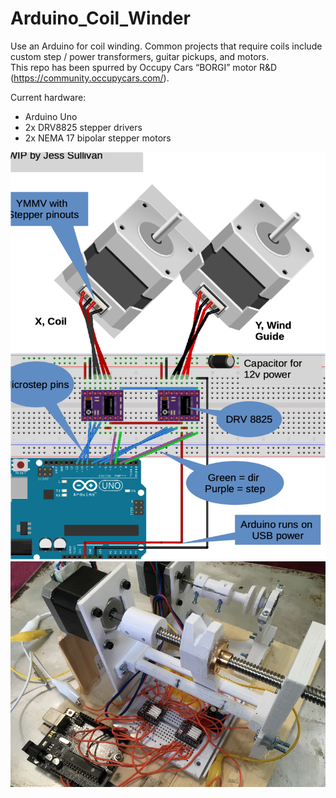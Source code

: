 # Arduino_Coil_Winder

Use an Arduino for coil winding.  Common projects that require coils include custom step / power transformers, guitar pickups, and motors.  
This repo has been spurred by Occupy Cars “BORGI” motor R&D (https://community.occupycars.com/).  

Current hardware:

- Arduino Uno
- 2x DRV8825 stepper drivers 
- 2x NEMA 17 bipolar stepper motors

![alt text](Sketches_Hardware/Annotated_XY_Layout_V1.png)
![alt text](Sketches_Hardware/V1_Assembled.png)


